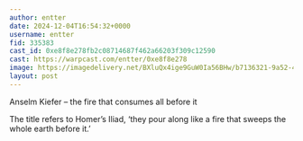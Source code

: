 ```yaml
---
author: entter
date: 2024-12-04T16:54:32+0000
username: entter
fid: 335383
cast_id: 0xe8f8e278fb2c08714687f462a66203f309c12590
cast: https://warpcast.com/entter/0xe8f8e278
image: https://imagedelivery.net/BXluQx4ige9GuW0Ia56BHw/b7136321-9a52-43bf-69eb-e8f1dd5b9a00/original
layout: post
---
```

Anselm Kiefer – the fire that consumes all before it  
  
The title refers to Homer’s Iliad, ‘they pour along like a fire that sweeps the whole earth before it.’  

<img src='https://imagedelivery.net/BXluQx4ige9GuW0Ia56BHw/b7136321-9a52-43bf-69eb-e8f1dd5b9a00/original' alt='' referrerpolicy='no-referrer'/>